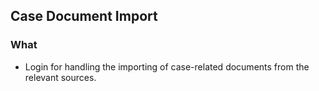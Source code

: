 ## Case Document Import

### What
* Login for handling the importing of case-related documents from the relevant sources.